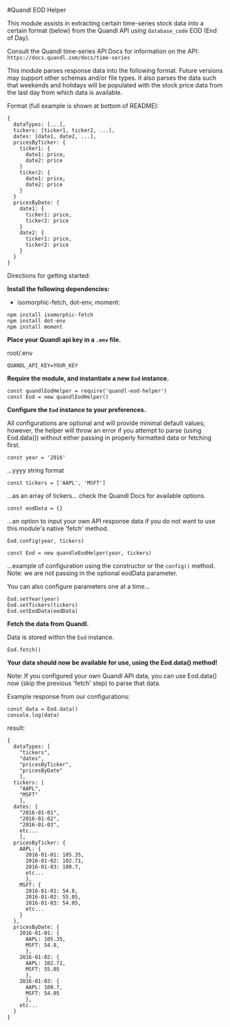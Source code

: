 
#Quandl EOD Helper

This module assists in extracting certain time-series stock data
into a certain format (below) from the Quandl API using `database_code` EOD (End of Day).

Consult the Quandl time-series API Docs for information on the API:
`https://docs.quandl.com/docs/time-series`

This module parses response data into the following format. Future
versions may support other schemas and/or file types. It also parses the data
such that weekends and holidays will be populated with the stock price data from
the last day from which data is available.

Format (full example is shown at bottom of README):
```
{
  dataTypes: [...],
  tickers: [ticker1, ticker2, ...],
  dates: [date1, date2, ...],
  pricesByTicker: {
    ticker1: {
      date1: price,
      date2: price
    }
    ticker2: {
      date1: price,
      date2: price
    }
  }
  pricesByDate: {
    date1: {
      ticker1: price,
      ticker2: price
    }
    date2: {
      ticker1: price,
      ticker2: price
    }
  }
}
```

Directions for getting started:

**Install the following dependencies:**

- isomorphic-fetch, dot-env, moment:
```
npm install isomorphic-fetch
npm install dot-env
npm install moment
```

**Place your Quandl api key in a `.env` file.**

root/.env
```
QUANDL_API_KEY=YOUR_KEY
```

**Require the module, and instantiate a new `Eod` instance.**

```
const quandlEodHelper = require('quandl-eod-helper')
const Eod = new quandlEodHelper()
```

**Configure the `Eod` instance to your preferences.**

All configurations are optional and will provide minimal default values; however,
the helper will throw an error if you attempt to parse (using Eod.data()) without
either passing in properly formatted data or fetching first.

```
const year = '2016'
````
...yyyy string format

```
const tickers = ['AAPL', 'MSFT']
````
...as an array of tickers... check the Quandl Docs for available options.
```
const eodData = {}
```
...an option to input your own API response data if you do not want to use
this module's native 'fetch' method.

```
Eod.config(year, tickers)
```
```
const Eod = new quandleEodHelper(year, tickers)
```
...example of configuration using the constructor or the `config()` method.
Note: we are not passing in the optional eodData parameter.


You can also configure parameters one at a time...

```
Eod.setYear(year)
Eod.setTickers(tickers)
Eod.setEodData(eodData)
```

**Fetch the data from Quandl.**

Data is stored within the `Eod` instance.
```
Eod.fetch()
```

**Your data should now be available for use, using the Eod.data() method!**

Note: If you configured your own Quandl API data, you can use Eod.data() now (skip the previous 'fetch' step) to parse that data.

Example response from our configurations:
```
const data = Eod.data()
console.log(data)
```
result:
```
{
  dataTypes: [
    "tickers",
    "dates",
    "pricesByTicker",
    "pricesByDate"
    ],
  tickers: [
    "AAPL",
    "MSFT"
    ],
  dates: [
    "2016-01-01",
    "2016-01-02",
    "2016-01-03",
    etc...
    ],
  pricesByTicker: {
    AAPL: {
      2016-01-01: 105.35,
      2016-01-02: 102.71,
      2016-01-03: 100.7,
      etc...
      },
    MSFT: {
      2016-01-01: 54.8,
      2016-01-02: 55.05,
      2016-01-03: 54.05,
      etc...
    }
  },
  pricesByDate: {
    2016-01-01: {
      AAPL: 105.35,
      MSFT: 54.8,
      },
    2016-01-02: {
      AAPL: 102.71,
      MSFT: 55.05
      },
    2016-01-03: {
      AAPL: 100.7,
      MSFT: 54.05
      },
    etc...
  }
}
```
